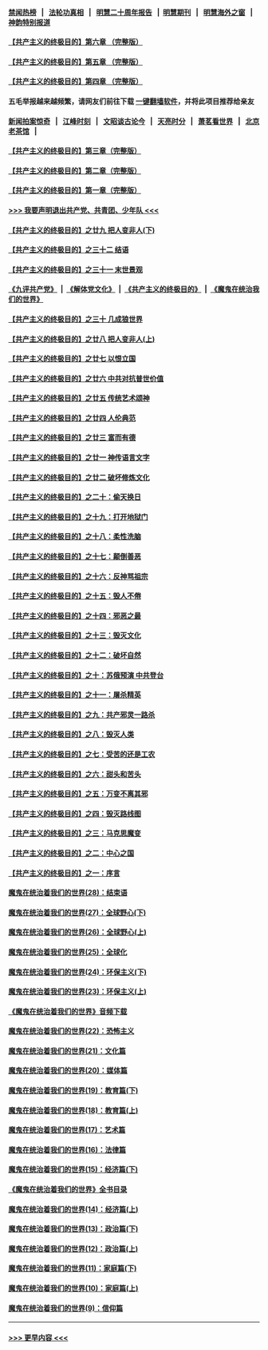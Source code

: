 #### [禁闻热榜](热点新闻.md?=0)  &nbsp;&nbsp;|&nbsp;&nbsp; [法轮功真相](https://github.com/gfw-breaker/truth/blob/master/README.md?=0) &nbsp;&nbsp;|&nbsp;&nbsp; [明慧二十周年报告](https://github.com/gfw-breaker/mh-reports/blob/master/README.md?=0) &nbsp;&nbsp;|&nbsp;&nbsp;[明慧期刊](https://github.com/gfw-breaker/mh-qikan) &nbsp;&nbsp;|&nbsp;&nbsp; [明慧海外之窗](https://github.com/gfw-breaker/mh-news/blob/master/README.md?=0) &nbsp;&nbsp;|&nbsp;&nbsp; [神韵特别报道](https://github.com/gfw-breaker/mh-news/blob/master/shenyun.md?=0)
#### [【共产主义的终极目的】第六章 （完整版）](../pages/nsc422/n11428913.md?t=03112103) 
#### [【共产主义的终极目的】第五章 （完整版）](../pages/nsc422/n11428912.md?t=03112103) 
#### [【共产主义的终极目的】第四章 （完整版）](../pages/nsc422/n11428907.md?t=03112103) 
#### 五毛举报越来越频繁，请网友们前往下载 [一键翻墙软件](https://github.com/gfw-breaker/ssr-accounts)，并将此项目推荐给亲友
#### [新闻拍案惊奇](https://github.com/gfw-breaker/banned-news/blob/master/pages/link4.md) &nbsp;&nbsp;|&nbsp;&nbsp; [江峰时刻](https://github.com/gfw-breaker/banned-news/blob/master/pages/link4.md) &nbsp;&nbsp;|&nbsp;&nbsp; [文昭谈古论今](https://github.com/gfw-breaker/banned-news/blob/master/pages/link4.md) &nbsp;&nbsp;|&nbsp;&nbsp; [天亮时分](https://github.com/gfw-breaker/banned-news/blob/master/pages/link4.md) &nbsp;&nbsp;|&nbsp;&nbsp; [萧茗看世界](https://github.com/gfw-breaker/banned-news/blob/master/pages/link4.md) &nbsp;&nbsp;|&nbsp;&nbsp; [北京老茶馆](https://github.com/gfw-breaker/banned-news/blob/master/pages/link4.md) &nbsp;&nbsp;|&nbsp;&nbsp; 
#### [【共产主义的终极目的】第三章（完整版）](../pages/nsc422/n11428848.md?t=03112103) 
#### [【共产主义的终极目的】第二章（完整版）](../pages/nsc422/n11428831.md?t=03112103) 
#### [【共产主义的终极目的】第一章（完整版）](../pages/nsc422/n11417651.md?t=03112103) 
#### [>>> 我要声明退出共产党、共青团、少年队 <<<](https://github.com/begood0513/goodnews/blob/master/quit/letter.md) 
#### [【共产主义的终极目的】之廿九 把人变非人(下)](../pages/nsc422/n11344140.md?t=03112103) 
#### [【共产主义的终极目的】之三十二 结语](../pages/nsc422/n11360535.md?t=03112103) 
#### [【共产主义的终极目的】之三十一 末世景观](../pages/nsc422/n11351129.md?t=03112103) 
#### [《九评共产党》](https://github.com/begood0513/9ping.md/blob/master/README.md) &nbsp;|&nbsp; [《解体党文化》](../../../../jtdwh.md/blob/master/README.md)  &nbsp;|&nbsp; [《共产主义的终极目的》](../../../../gczydzjmd.md/blob/master/README.md) &nbsp;|&nbsp; [《魔鬼在统治我们的世界》](../../../../mgztzwmdsj.md/blob/master/README.md) 
#### [【共产主义的终极目的】之三十 几成狼世界](../pages/nsc422/n11348280.md?t=03112103) 
#### [【共产主义的终极目的】之廿八 把人变非人(上)](../pages/nsc422/n11340492.md?t=03112103) 
#### [【共产主义的终极目的】之廿七 以恨立国](../pages/nsc422/n11336944.md?t=03112103) 
#### [【共产主义的终极目的】之廿六 中共对抗普世价值](../pages/nsc422/n11324785.md?t=03112103) 
#### [【共产主义的终极目的】之廿五 传统艺术颂神](../pages/nsc422/n11296396.md?t=03112103) 
#### [【共产主义的终极目的】之廿四 人伦典范](../pages/nsc422/n11296397.md?t=03112103) 
#### [【共产主义的终极目的】之廿三 富而有德](../pages/nsc422/n11283598.md?t=03112103) 
#### [【共产主义的终极目的】之廿一 神传语言文字](../pages/nsc422/n11263265.md?t=03112103) 
#### [【共产主义的终极目的】之廿二 破坏修炼文化](../pages/nsc422/n11245728.md?t=03112103) 
#### [【共产主义的终极目的】之二十：偷天换日](../pages/nsc422/n11238846.md?t=03112103) 
#### [【共产主义的终极目的】之十九：打开地狱门](../pages/nsc422/n11206376.md?t=03112103) 
#### [【共产主义的终极目的】之十八：柔性洗脑](../pages/nsc422/n11199994.md?t=03112103) 
#### [【共产主义的终极目的】之十七：颠倒善恶](../pages/nsc422/n11179782.md?t=03112103) 
#### [【共产主义的终极目的】之十六：反神骂祖宗](../pages/nsc422/n11166798.md?t=03112103) 
#### [【共产主义的终极目的】之十五：毁人不倦](../pages/nsc422/n11166792.md?t=03112103) 
#### [【共产主义的终极目的】之十四：邪恶之最](../pages/nsc422/n11150249.md?t=03112103) 
#### [【共产主义的终极目的】之十三：毁灭文化](../pages/nsc422/n11135227.md?t=03112103) 
#### [【共产主义的终极目的】之十二：破坏自然](../pages/nsc422/n11135214.md?t=03112103) 
#### [【共产主义的终极目的】之十：苏俄预演 中共登台](../pages/nsc422/n11118424.md?t=03112103) 
#### [【共产主义的终极目的】之十一：屠杀精英](../pages/nsc422/n11118442.md?t=03112103) 
#### [【共产主义的终极目的】之九：共产邪灵一路杀](../pages/nsc422/n11114139.md?t=03112103) 
#### [【共产主义的终极目的】之八：毁灭人类](../pages/nsc422/n11108503.md?t=03112103) 
#### [【共产主义的终极目的】之七：受苦的还是工农](../pages/nsc422/n11101809.md?t=03112103) 
#### [【共产主义的终极目的】之六：甜头和苦头](../pages/nsc422/n11096971.md?t=03112103) 
#### [【共产主义的终极目的】之五：万变不离其邪](../pages/nsc422/n11091285.md?t=03112103) 
#### [【共产主义的终极目的】之四：毁灭路线图](../pages/nsc422/n11086284.md?t=03112103) 
#### [【共产主义的终极目的】之三：马克思魔变](../pages/nsc422/n11061941.md?t=03112103) 
#### [【共产主义的终极目的】之二：中心之国](../pages/nsc422/n11047728.md?t=03112103) 
#### [【共产主义的终极目的】之一：序言](../pages/nsc422/n11086077.md?t=03112103) 
#### [魔鬼在统治着我们的世界(28)：结束语](../pages/nsc422/n10936246.md?t=03112103) 
#### [魔鬼在统治着我们的世界(27)：全球野心(下)](../pages/nsc422/n10928319.md?t=03112103) 
#### [魔鬼在统治着我们的世界(26)：全球野心(上)](../pages/nsc422/n10900318.md?t=03112103) 
#### [魔鬼在统治着我们的世界(25)：全球化](../pages/nsc422/n10788205.md?t=03112103) 
#### [魔鬼在统治着我们的世界(24)：环保主义(下)](../pages/nsc422/n10695307.md?t=03112103) 
#### [魔鬼在统治着我们的世界(23)：环保主义(上)](../pages/nsc422/n10688613.md?t=03112103) 
#### [《魔鬼在统治着我们的世界》音频下载](../pages/nsc422/n10635553.md?t=03112103) 
#### [魔鬼在统治着我们的世界(22)：恐怖主义](../pages/nsc422/n10614727.md?t=03112103) 
#### [魔鬼在统治着我们的世界(21)：文化篇](../pages/nsc422/n10597706.md?t=03112103) 
#### [魔鬼在统治着我们的世界(20)：媒体篇](../pages/nsc422/n10586579.md?t=03112103) 
#### [魔鬼在统治着我们的世界(19)：教育篇(下)](../pages/nsc422/n10564808.md?t=03112103) 
#### [魔鬼在统治着我们的世界(18)：教育篇(上)](../pages/nsc422/n10526970.md?t=03112103) 
#### [魔鬼在统治着我们的世界(17)：艺术篇](../pages/nsc422/n10499093.md?t=03112103) 
#### [魔鬼在统治着我们的世界(16)：法律篇](../pages/nsc422/n10485969.md?t=03112103) 
#### [魔鬼在统治着我们的世界(15)：经济篇(下)](../pages/nsc422/n10469975.md?t=03112103) 
#### [《魔鬼在统治着我们的世界》全书目录](../pages/nsc422/n10464261.md?t=03112103) 
#### [魔鬼在统治着我们的世界(14)：经济篇(上)](../pages/nsc422/n10457370.md?t=03112103) 
#### [魔鬼在统治着我们的世界(13)：政治篇(下)](../pages/nsc422/n10448270.md?t=03112103) 
#### [魔鬼在统治着我们的世界(12)：政治篇(上)](../pages/nsc422/n10444576.md?t=03112103) 
#### [魔鬼在统治着我们的世界(11)：家庭篇(下)](../pages/nsc422/n10440961.md?t=03112103) 
#### [魔鬼在统治着我们的世界(10)：家庭篇(上)](../pages/nsc422/n10435448.md?t=03112103) 
#### [魔鬼在统治着我们的世界(9)：信仰篇](../pages/nsc422/n10432159.md?t=03112103) 

----
#### [ >>> 更早内容 <<< ](../indexes/nsc422-earlier.md)
